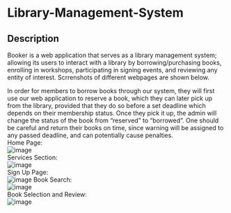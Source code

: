 # Library-Management-System

## Description
Booker is a web application that serves as a library management system; allowing its users to interact with a library by borrowing/purchasing books, enrolling in workshops, participating in signing events, and reviewing any entity of interest. Scrrenshots of different webpages are shown below.

In order for members to borrow books through our system, they will first use
our web application to reserve a book, which they can later pick up from the
library, provided that they do so before a set deadline which depends on their
membership status. Once they pick it up, the admin will change the status of the
book from “reserved” to “borrowed”. One should be careful and return their books on time, since warning will be assigned to any passed deadline, and can potentially cause penalties.  
Home Page:  
![image](https://user-images.githubusercontent.com/101427765/217079144-bf67244b-2d8d-4cb0-8815-5df42cb81334.png)  
Services Section:  
![image](https://user-images.githubusercontent.com/101427765/217079289-187b0aaf-91a8-417b-96e2-0ff11a8f0352.png)  
Sign Up Page:  
![image](https://user-images.githubusercontent.com/101427765/217079415-47a2ba17-f13a-45e8-b787-4586a27bd78a.png)
Book Search:  
![image](https://user-images.githubusercontent.com/101427765/217079689-56dbdd75-b786-464c-ba7b-2409dea33ec3.png)  
Book Selection and Review:  
![image](https://user-images.githubusercontent.com/101427765/217079805-e0bcaf14-8705-44e3-ba9a-28c2b27b38b1.png)





